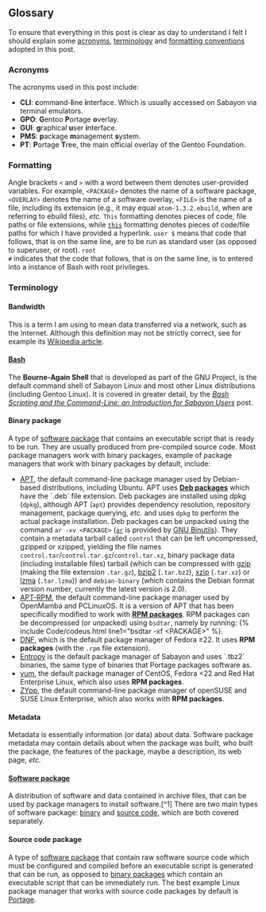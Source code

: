 ## Glossary
To ensure that everything in this post is clear as day to understand I felt I should explain some [acronyms](#acronyms), [terminology](#terminology) and [formatting conventions](#formatting) adopted in this post.

### Acronyms
The acronyms used in this post include:

* **CLI**: <b>c</b>ommand-<b>l</b>ine <b>i</b>nterface. Which is usually accessed on Sabayon via terminal emulators.
* **GPO**: <b>G</b>entoo <b>P</b>ortage <b>o</b>verlay.
* **GUI**: <b>g</b>raphical <b>u</b>ser <b>i</b>nterface.
* **PMS**: <b>p</b>ackage <b>m</b>anagement <b>s</b>ystem.
* **PT**: <b>P</b>ortage <b>T</b>ree, the main official overlay of the Gentoo Foundation.

### Formatting
Angle brackets `<` and `>` with a word between them denotes user-provided variables. For example, `<PACKAGE>` denotes the name of a software package, `<OVERLAY>` denotes the name of a software overlay, `<FILE>` is the name of a file, including its extension (e.g., it may equal `atom-1.3.2.ebuild`, when are referring to ebuild files), *etc.* `This` formatting denotes pieces of code, file paths or file extensions, while [`this`](https://en.wikipedia.org/wiki/Bash_(Unix_shell)) formatting denotes pieces of code/file paths for which I have provided a hyperlink. <code><span class="codeu">user $</span></code> means that code that follows, that is on the same line, are to be run as standard user (as opposed to superuser, or root). <code><span class="coder">root #</span></code> indicates that the code that follows, that is on the same line, is to entered into a instance of Bash with root privileges.

### Terminology

#### Bandwidth
This is a term I am using to mean data transferred via a network, such as the Internet. Although this definition may not be strictly correct, see for example its [Wikipedia article](https://en.wikipedia.org/wiki/Bandwidth_(computing)).

#### [Bash](https://en.wikipedia.org/wiki/Bash_(Unix_shell))
The **Bourne-Again Shell** that is developed as part of the GNU Project, is the default command shell of Sabayon Linux and most other Linux distributions (including Gentoo Linux). It is covered in greater detail, by the [*Bash Scripting and the Command-Line: an Introduction for Sabayon Users*](../../../11/26/bash-scripting-and-the-command-line-an-introduction-for-sabayon-users) post.

#### Binary package
A type of [software package](#software-package) that contains an executable script that is ready to be run. They are usually produced from pre-compiled source code. Most package managers work with binary packages, example of package managers that work with binary packages by default, include:

* [APT](https://en.wikipedia.org/wiki/Advanced_Packaging_Tool), the default command-line package manager used by Debian-based distributions, including Ubuntu. APT uses [**Deb packages**](https://en.wikipedia.org/wiki/Deb_(file_format)) which have the `.deb` file extension. Deb packages are installed using dpkg (`dpkg`), although APT (`apt`) provides dependency resolution, repository management, package querying, *etc.* and uses `dpkg` to perform the actual package installation. Deb packages can be unpacked using the command `ar -xv <PACKAGE>` ([`ar`](/man/ar.1p.html) is provided by [GNU Binutils](http://en.wikipedia.org/wiki/GNU_Binutils)). They contain a metadata tarball called `control` that can be left uncompressed, gzipped or xzipped, yielding the file names `control.tar`/`control.tar.gz`/`control.tar.xz`, binary package data (including installable files) tarball (which can be compressed with [gzip](https://en.wikipedia.org/wiki/Gzip) (making the file extension `.tar.gz`), [bzip2](https://en.wikipedia.org/wiki/Bzip2) (`.tar.bz2`), [xzip](https://en.wikipedia.org/wiki/Xz) (`.tar.xz`) or [lzma](https://en.wikipedia.org/wiki/Lempel-Ziv-Markov_chain_algorithm) (`.tar.lzma`)) and `debian-binary` (which contains the Debian format version number, currently the latest version is 2.0).
* [APT-RPM](https://en.wikipedia.org/wiki/APT-RPM), the default command-line package manager used by OpenMamba and PCLinuxOS. It is a version of APT that has been specifically modified to work with [**RPM packages**](https://en.wikipedia.org/wiki/RPM_Package_Manager). RPM packages can be decompressed (or unpacked) using `bsdtar`, namely by running: {% include Code/codeus.html line1="bsdtar -xf &lt;PACKAGE&gt;" %}.
* [DNF](https://en.wikipedia.org/wiki/DNF_(software)), which is the default package manager of Fedora &geq;22. It uses **RPM packages** (with the `.rpm` file extension).
* [Entropy](https://en.wikipedia.org/wiki/Entropy_(package_manager)) is the default package manager of Sabayon and uses `.tbz2` binaries, the same type of binaries that Portage packages software as.
* [yum](https://en.wikipedia.org/wiki/Yellowdog_Updater,_Modified), the default package manager of CentOS, Fedora &lt;22 and Red Hat Enterprise Linux, which also uses **RPM packages**.
* [ZYpp](https://en.wikipedia.org/wiki/ZYpp), the default command-line package manager of openSUSE and SUSE Linux Enterprise, which also works with **RPM packages**.

#### Metadata
Metadata is essentially information (or data) about data. Software package metadata may contain details about when the package was built, who built the package, the features of the package, maybe a description, its web page, *etc.*

#### [Software package](https://en.wikipedia.org/wiki/Package_manager)
A distribution of software and data contained in archive files, that can be used by package managers to install software.[^1] There are two main types of software package: [binary](#binary-package) and [source code](#source-code-package), which are both covered separately.

#### Source code package
A type of [software package](#software-package) that contain raw software source code which must be configured and compiled before an executable script is generated that can be run, as opposed to [binary packages](#binary-package) which contain an executable script that can be immediately run. The best example Linux package manager that works with source code packages by default is [Portage](https://en.wikipedia.org/wiki/Portage_(software)).
